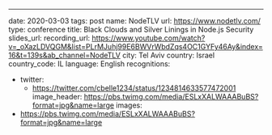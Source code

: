 ---
date: 2020-03-03
tags: post
name: NodeTLV
url: https://www.nodetlv.com/
type: conference
title: Black Clouds and Silver Linings in Node.js Security
slides_url: 
recording_url: https://www.youtube.com/watch?v=_oXazLDVQGM&list=PLrMJuhj99E6BWVrWbdZqs4OC1GYFy46Ay&index=16&t=139s&ab_channel=NodeTLV
city: Tel Aviv
country: Israel
country_code: IL
language: English
recognitions:
  - twitter:
    - https://twitter.com/cbelle1234/status/1234814633577472001
image_header: https://pbs.twimg.com/media/ESLxXALWAAABuBS?format=jpg&name=large
images:
  - https://pbs.twimg.com/media/ESLxXALWAAABuBS?format=jpg&name=large

